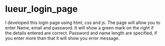 # lueur_login_page
I developed this login page using html, css and js.
The page will allow you to enter Name, email and password.
It will show a green mark on the right if the details entered are correct.
Password and name length are specified, if you enter more than that it will show you error message.
